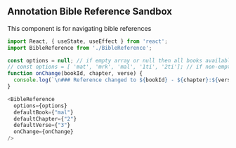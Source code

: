 ## Annotation Bible Reference Sandbox

This component is for navigating bible references

```js
import React, { useState, useEffect } from 'react';
import BibleReference from './BibleReference';

const options = null; // if empty array or null then all books available
// const options = [ 'mat', 'mrk', 'mal', '1ti', '2ti']; // if non-empty array then only these books are shown
function onChange(bookId, chapter, verse) {
  console.log(`\n### Reference changed to ${bookId} - ${chapter}:${verse}\n\n`);
}

<BibleReference
  options={options}
  defaultBook={"mal"}
  defaultChapter={"2"}
  defaultVerse={"3"}
  onChange={onChange}
/>
```
